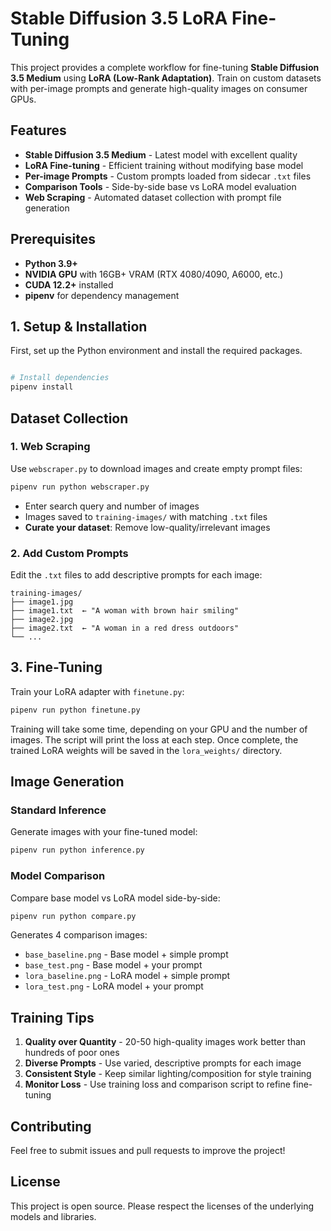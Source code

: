# Stable Diffusion 3.5 LoRA Fine-Tuning

This project provides a complete workflow for fine-tuning **Stable Diffusion 3.5 Medium** using **LoRA (Low-Rank Adaptation)**. Train on custom datasets with per-image prompts and generate high-quality images on consumer GPUs.

## Features

- **Stable Diffusion 3.5 Medium** - Latest model with excellent quality
- **LoRA Fine-tuning** - Efficient training without modifying base model
- **Per-image Prompts** - Custom prompts loaded from sidecar `.txt` files
- **Comparison Tools** - Side-by-side base vs LoRA model evaluation
- **Web Scraping** - Automated dataset collection with prompt file generation

## Prerequisites

- **Python 3.9+**
- **NVIDIA GPU** with 16GB+ VRAM (RTX 4080/4090, A6000, etc.)
- **CUDA 12.2+** installed
- **pipenv** for dependency management

## 1. Setup & Installation

First, set up the Python environment and install the required packages.

```bash

# Install dependencies
pipenv install

```

## Dataset Collection

### 1. Web Scraping
Use `webscraper.py` to download images and create empty prompt files:

```bash
pipenv run python webscraper.py
```

- Enter search query and number of images
- Images saved to `training-images/` with matching `.txt` files
- **Curate your dataset**: Remove low-quality/irrelevant images

### 2. Add Custom Prompts
Edit the `.txt` files to add descriptive prompts for each image:

```
training-images/
├── image1.jpg
├── image1.txt  ← "A woman with brown hair smiling"
├── image2.jpg
├── image2.txt  ← "A woman in a red dress outdoors"
└── ...
```

## 3. Fine-Tuning

Train your LoRA adapter with `finetune.py`:

```bash
pipenv run python finetune.py
```

Training will take some time, depending on your GPU and the number of images. The script will print the loss at each step. Once complete, the trained LoRA weights will be saved in the `lora_weights/` directory.

## Image Generation

### Standard Inference
Generate images with your fine-tuned model:

```bash
pipenv run python inference.py
```

### Model Comparison
Compare base model vs LoRA model side-by-side:

```bash
pipenv run python compare.py
```

Generates 4 comparison images:
- `base_baseline.png` - Base model + simple prompt
- `base_test.png` - Base model + your prompt
- `lora_baseline.png` - LoRA model + simple prompt  
- `lora_test.png` - LoRA model + your prompt


## Training Tips

1. **Quality over Quantity** - 20-50 high-quality images work better than hundreds of poor ones
2. **Diverse Prompts** - Use varied, descriptive prompts for each image
3. **Consistent Style** - Keep similar lighting/composition for style training
4. **Monitor Loss** - Use training loss and comparison script to refine fine-tuning

## Contributing

Feel free to submit issues and pull requests to improve the project!

## License

This project is open source. Please respect the licenses of the underlying models and libraries.
